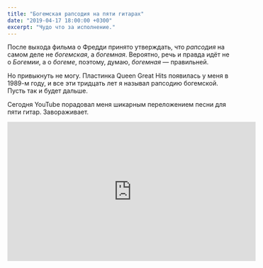 ```yaml
---
title: "Богемская рапсодия на пяти гитарах"
date: "2019-04-17 18:00:00 +0300"
excerpt: "Чудо что за исполнение."
---
```


После выхода фильма о Фредди принято утверждать, что *рапсодия* на самом деле не *богемская*, а *богемная*. Вероятно, речь и правда идёт не о *Богемии*, а о *богеме*, поэтому, думаю, *богемная*&nbsp;&mdash; правильней.

Но привыкнуть не могу. Пластинка Queen Great Hits появилась у меня в 1989-м году, и все эти тридцать лет я называл рапсодию богемской. Пусть так и будет дальше.

Сегодня YouTube порадовал меня шикарным переложением песни для пяти гитар. Завораживает.

<div class="video-wrapper">
  <iframe width="560" height="315" src="https://www.youtube.com/embed/RFPnZayG0VI" frameborder="0" allow="accelerometer; autoplay; encrypted-media; gyroscope; picture-in-picture" allowfullscreen></iframe>
</div>
